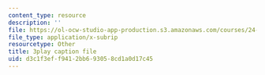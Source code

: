 ```yaml
---
content_type: resource
description: ''
file: https://ol-ocw-studio-app-production.s3.amazonaws.com/courses/24-908-creole-languages-and-caribbean-identities-spring-2017/d3c1f3eff9412bb693058cd1a0d17c45_8fAGSwTwzxI.srt
file_type: application/x-subrip
resourcetype: Other
title: 3play caption file
uid: d3c1f3ef-f941-2bb6-9305-8cd1a0d17c45
---
```

